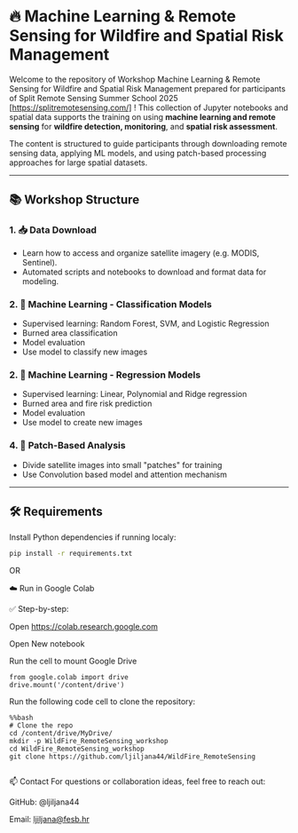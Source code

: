 # 🔥 Machine Learning & Remote Sensing for Wildfire and Spatial Risk Management

Welcome to the  repository of Workshop Machine Learning & Remote Sensing for Wildfire and Spatial Risk Management prepared for participants of Split Remote Sensing Summer School 2025 [https://splitremotesensing.com/] ! This collection of Jupyter notebooks and spatial data supports the training on using **machine learning and remote sensing** for **wildfire detection, monitoring**, and **spatial risk assessment**.

The content is structured to guide participants through downloading remote sensing data, applying ML models, and using patch-based processing approaches for large spatial datasets.



---

## 📚 Workshop Structure

### 1. 📥 **Data Download**
- Learn how to access and organize satellite imagery (e.g. MODIS, Sentinel).
- Automated scripts and notebooks to download and format data for modeling.

### 2. 🤖 **Machine Learning - Classification Models**
- Supervised learning: Random Forest, SVM, and Logistic Regression
- Burned area classification  
- Model evaluation  
- Use  model to classify new images 

### 2. 🤖 **Machine Learning - Regression  Models**
- Supervised learning: Linear, Polynomial and Ridge regression
- Burned area   and fire risk prediction
- Model evaluation  
- Use  model to create new images 

### 4. 🧩 **Patch-Based Analysis**
- Divide satellite images into small "patches" for training
- Use Convolution based model and attention mechanism
 
---
 
 
 
 
## 🛠 Requirements

Install Python dependencies if running localy:

```bash
pip install -r requirements.txt
 ```

OR


☁️ Run in Google Colab
 

✅ Step-by-step:

Open  https://colab.research.google.com 

Open New notebook

Run the cell to mount Google Drive 

 ```
from google.colab import drive
drive.mount('/content/drive')
```

Run the following code cell to clone the repository:
 ```
%%bash
# Clone the repo
cd /content/drive/MyDrive/
mkdir -p WildFire_RemoteSensing_workshop
cd WildFire_RemoteSensing_workshop
git clone https://github.com/ljiljana44/WildFire_RemoteSensing


```
 



📫 Contact
For questions or collaboration ideas, feel free to reach out:

GitHub: @ljiljana44

Email: ljiljana@fesb.hr
